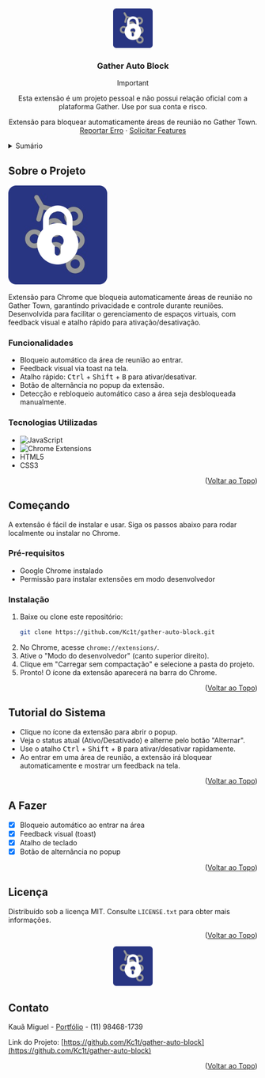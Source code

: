 <a id="readme-top"></a>

<!-- PROJECT LOGO -->
<br />
<div align="center">
  <a href="https://github.com/Kc1t/gather-auto-block">
    <img src="icon.png" alt="Logo" width="80" height="80">
  </a>

  <h3 align="center">Gather Auto Block</h3>

> [!IMPORTANT]
> Esta extensão é um projeto pessoal e não possui relação oficial com a plataforma Gather. Use por sua conta e risco.

  <p align="center">
    Extensão para bloquear automaticamente áreas de reunião no Gather Town.
    <br />
    <a href="https://kc1t.com" target="_blank">Reportar Erro</a>
    ·
    <a href="https://kc1t.com" target="_blank">Solicitar Features</a>
  </p>
</div>

<!-- TABLE OF CONTENTS -->
<details>
  <summary>Sumário</summary>
  <ol>
    <li>
      <a href="#sobre-o-projeto">Sobre o Projeto</a>
      <ul>
        <li><a href="#funcionalidades">Funcionalidades</a></li>
        <li><a href="#feito-com">Tecnologias Utilizadas</a></li>
      </ul>
    </li>
    <li>
      <a href="#comecando">Começando</a>
      <ul>
        <li><a href="#pre-requisitos">Pré-requisitos</a></li>
        <li><a href="#instalacao">Instalação</a></li>
      </ul>
    </li>
    <li><a href="#tutorial-do-sistema">Tutorial do Sistema</a></li>
    <li><a href="#a-fazer">A Fazer</a></li>
    <li><a href="#licenca">Licença</a></li>
    <li><a href="#contato">Contato</a></li>
  </ol>
</details>

<!-- ABOUT THE PROJECT -->

## Sobre o Projeto

<div id="sobre-o-projeto"></div>

![Header](icon.png)

Extensão para Chrome que bloqueia automaticamente áreas de reunião no Gather Town, garantindo privacidade e controle durante reuniões. Desenvolvida para facilitar o gerenciamento de espaços virtuais, com feedback visual e atalho rápido para ativação/desativação.

<div id="funcionalidades"></div>

### Funcionalidades

- Bloqueio automático da área de reunião ao entrar.
- Feedback visual via toast na tela.
- Atalho rápido: <kbd>Ctrl</kbd> + <kbd>Shift</kbd> + <kbd>B</kbd> para ativar/desativar.
- Botão de alternância no popup da extensão.
- Detecção e rebloqueio automático caso a área seja desbloqueada manualmente.

<div id="feito-com"></div>

### Tecnologias Utilizadas

- ![JavaScript](https://img.shields.io/badge/javascript-%23323330.svg?style=for-the-badge&logo=javascript&logoColor=%23F7DF1E)
- ![Chrome Extensions](https://img.shields.io/badge/chrome%20extension-4285F4?style=for-the-badge&logo=googlechrome&logoColor=white)
- HTML5
- CSS3

<p align="right">(<a href="#readme-top">Voltar ao Topo</a>)</p>

<!-- GETTING STARTED -->

<div id="comecando"></div>

## Começando

A extensão é fácil de instalar e usar. Siga os passos abaixo para rodar localmente ou instalar no Chrome.

<div id="pre-requisitos"></div>

### Pré-requisitos

- Google Chrome instalado
- Permissão para instalar extensões em modo desenvolvedor

<div id="instalacao"></div>

### Instalação

1. Baixe ou clone este repositório:
   ```sh
   git clone https://github.com/Kc1t/gather-auto-block.git
   ```
2. No Chrome, acesse `chrome://extensions/`.
3. Ative o "Modo do desenvolvedor" (canto superior direito).
4. Clique em "Carregar sem compactação" e selecione a pasta do projeto.
5. Pronto! O ícone da extensão aparecerá na barra do Chrome.

<p align="right">(<a href="#readme-top">Voltar ao Topo</a>)</p>

<!-- USAGE EXAMPLES -->

<div id="tutorial-do-sistema"></div>

## Tutorial do Sistema

- Clique no ícone da extensão para abrir o popup.
- Veja o status atual (Ativo/Desativado) e alterne pelo botão "Alternar".
- Use o atalho <kbd>Ctrl</kbd> + <kbd>Shift</kbd> + <kbd>B</kbd> para ativar/desativar rapidamente.
- Ao entrar em uma área de reunião, a extensão irá bloquear automaticamente e mostrar um feedback na tela.


<p align="right">(<a href="#readme-top">Voltar ao Topo</a>)</p>

<!-- ROADMAP -->

<div id="a-fazer"></div>

## A Fazer

- [x] Bloqueio automático ao entrar na área
- [x] Feedback visual (toast)
- [x] Atalho de teclado
- [x] Botão de alternância no popup

<p align="right">(<a href="#readme-top">Voltar ao Topo</a>)</p>

<!-- LICENSE -->

<div id="licenca"></div>

## Licença

Distribuído sob a licença MIT. Consulte `LICENSE.txt` para obter mais informações.

<p align="right">(<a href="#readme-top">Voltar ao Topo</a>)</p>

<!-- CONTACT -->

<div id="contato"></div>

<div align="center">
  <img src="icon.png" alt="Logo" width="80" height="80">
</div>

## Contato

Kauã Miguel - [Portfólio](https://kc1t.com) - (11) 98468-1739

Link do Projeto: [https://github.com/Kc1t/gather-auto-block](https://github.com/Kc1t/gather-auto-block)

<p align="right">(<a href="#readme-top">Voltar ao Topo</a>)</p>
